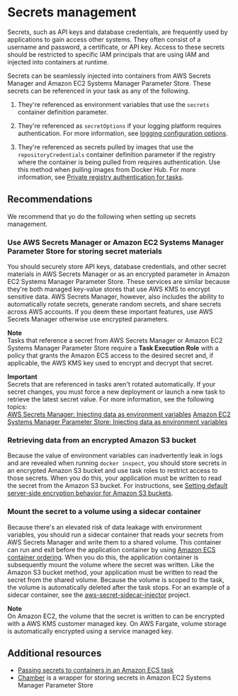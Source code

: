 # Secrets management<a name="security-secrets-management"></a>

Secrets, such as API keys and database credentials, are frequently used by applications to gain access other systems\. They often consist of a username and password, a certificate, or API key\. Access to these secrets should be restricted to specific IAM principals that are using IAM and injected into containers at runtime\.

Secrets can be seamlessly injected into containers from AWS Secrets Manager and Amazon EC2 Systems Manager Parameter Store\. These secrets can be referenced in your task as any of the following\.

1. They're referenced as environment variables that use the `secrets` container definition parameter\.

1. They're referenced as `secretOptions` if your logging platform requires authentication\. For more information, see [logging configuration options](https://docs.aws.amazon.com/AmazonECS/latest/APIReference/API_LogConfiguration.html#API_LogConfiguration_Contents)\.

1. They're referenced as secrets pulled by images that use the `repositoryCredentials` container definition parameter if the registry where the container is being pulled from requires authentication\. Use this method when pulling images from Docker Hub\. For more information, see [Private registry authentication for tasks](https://docs.aws.amazon.com/AmazonECS/latest/developerguide/private-auth.html)\.

## Recommendations<a name="security-secrets-management-recommendations"></a>

We recommend that yo do the following when setting up secrets management\.

### Use AWS Secrets Manager or Amazon EC2 Systems Manager Parameter Store for storing secret materials<a name="security-secrets-management-recommendations-storing-secret-materials"></a>

You should securely store API keys, database credentials, and other secret materials in AWS Secrets Manager or as an encrypted parameter in Amazon EC2 Systems Manager Parameter Store\. These services are similar because they're both managed key\-value stores that use AWS KMS to encrypt sensitive data\. AWS Secrets Manager, however, also includes the ability to automatically rotate secrets, generate random secrets, and share secrets across AWS accounts\. If you deem these important features, use AWS Secrets Manager otherwise use encrypted parameters\.

**Note**  
Tasks that reference a secret from AWS Secrets Manager or Amazon EC2 Systems Manager Parameter Store require a **Task Execution Role** with a policy that grants the Amazon ECS access to the desired secret and, if applicable, the AWS KMS key used to encrypt and decrypt that secret\. 

**Important**  
Secrets that are referenced in tasks aren't rotated automatically\. If your secret changes, you must force a new deployment or launch a new task to retrieve the latest secret value\. For more information, see the following topics:  
[AWS Secrets Manager: Injecting data as environment variables](https://docs.aws.amazon.com/AmazonECS/latest/developerguide/specifying-sensitive-data-secrets.html#secrets-envvar)
[Amazon EC2 Systems Manager Parameter Store: Injecting data as environment variables](https://docs.aws.amazon.com/mazonECS/latest/developerguide/specifying-sensitive-data-parameters.html#secrets-envvar-parameters)

### Retrieving data from an encrypted Amazon S3 bucket<a name="security-secrets-management-recommendations-encrypted-s3-buckets"></a>

Because the value of environment variables can inadvertently leak in logs and are revealed when running `docker inspect`, you should store secrets in an encrypted Amazon S3 bucket and use task roles to restrict access to those secrets\. When you do this, your application must be written to read the secret from the Amazon S3 bucket\. For instructions, see [Setting default server\-side encryption behavior for Amazon S3 buckets](https://docs.aws.amazon.com/AmazonS3/latest/userguide/bucket-encryption.html)\.

### Mount the secret to a volume using a sidecar container<a name="security-secrets-management-recommendations-mount-secret-volumes"></a>

Because there's an elevated risk of data leakage with environment variables, you should run a sidecar container that reads your secrets from AWS Secrets Manager and write them to a shared volume\. This container can run and exit before the application container by using [Amazon ECS container ordering](https://docs.aws.amazon.com/AmazonECS/latest/APIReference/API_ContainerDependency.html)\. When you do this, the application container is subsequently mount the volume where the secret was written\. Like the Amazon S3 bucket method, your application must be written to read the secret from the shared volume\. Because the volume is scoped to the task, the volume is automatically deleted after the task stops\. For an example of a sidecar container, see the [aws\-secret\-sidecar\-injector](https://github.com/aws-samples/aws-secret-sidecar-injector/blob/master/ecs-task-def/task-def.json) project\.

**Note**  
On Amazon EC2, the volume that the secret is written to can be encrypted with a AWS KMS customer managed key\. On AWS Fargate, volume storage is automatically encrypted using a service managed key\. 

## Additional resources<a name="security-secrets-management-resources"></a>
+ [Passing secrets to containers in an Amazon ECS task](https://aws.amazon.com/premiumsupport/knowledge-center/ecs-data-security-container-task/)
+ [Chamber](https://github.com/segmentio/chamber) is a wrapper for storing secrets in Amazon EC2 Systems Manager Parameter Store